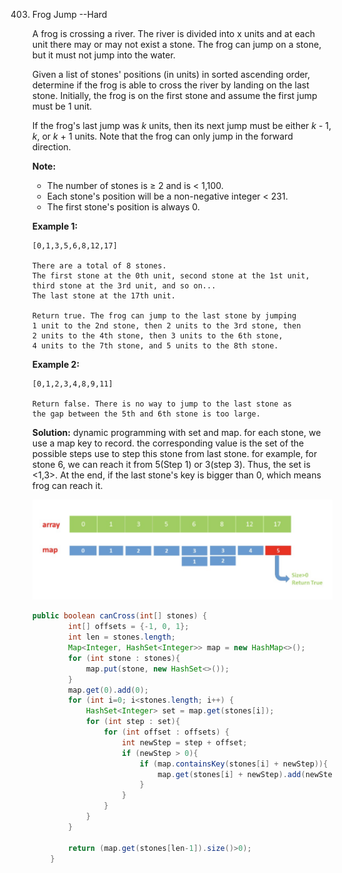 403. Frog Jump  --Hard

     A frog is crossing a river. The river is divided into x units and at each unit there may or may not exist a stone. The frog can jump on a stone, but it must not jump into the water.

     Given a list of stones' positions (in units) in sorted ascending order, determine if the frog is able to cross the river by landing on the last stone. Initially, the frog is on the first stone and assume the first jump must be 1 unit.

     If the frog's last jump was *k* units, then its next jump must be either *k* - 1, *k*, or *k* + 1 units. Note that the frog can only jump in the forward direction.

     **Note:**

     - The number of stones is ≥ 2 and is < 1,100.
     - Each stone's position will be a non-negative integer < 231.
     - The first stone's position is always 0.

     **Example 1:**

     ```
     [0,1,3,5,6,8,12,17]
     
     There are a total of 8 stones.
     The first stone at the 0th unit, second stone at the 1st unit,
     third stone at the 3rd unit, and so on...
     The last stone at the 17th unit.
     
     Return true. The frog can jump to the last stone by jumping 
     1 unit to the 2nd stone, then 2 units to the 3rd stone, then 
     2 units to the 4th stone, then 3 units to the 6th stone, 
     4 units to the 7th stone, and 5 units to the 8th stone.
     ```

     **Example 2:**

     ```
     [0,1,2,3,4,8,9,11]
     
     Return false. There is no way to jump to the last stone as 
     the gap between the 5th and 6th stone is too large.
     ```

     **Solution:** dynamic programming with set and map. for each stone, we use a map key to record. the corresponding value is the set of the possible steps use to step this stone from last stone. for example, for stone 6, we can reach it from 5(Step 1) or 3(step 3). Thus, the set is <1,3>. At the end, if the last stone's key is bigger than 0, which means frog can reach it.

     ![img](../img/400-403-1.png)

     ```java
     public boolean canCross(int[] stones) {
             int[] offsets = {-1, 0, 1};
             int len = stones.length;
             Map<Integer, HashSet<Integer>> map = new HashMap<>();
             for (int stone : stones){
                 map.put(stone, new HashSet<>());
             }
             map.get(0).add(0);
             for (int i=0; i<stones.length; i++) {
                 HashSet<Integer> set = map.get(stones[i]);
                 for (int step : set){
                     for (int offset : offsets) {
                         int newStep = step + offset;
                         if (newStep > 0){
                             if (map.containsKey(stones[i] + newStep)){
                                 map.get(stones[i] + newStep).add(newStep);
                             }
                         }
                     }
                 }
             }
     
             return (map.get(stones[len-1]).size()>0);
         }
     ```

     

     